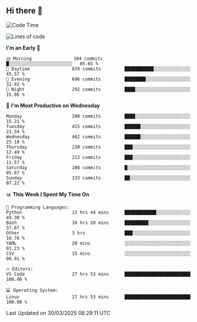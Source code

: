 ## Hi there 👋

<!--
**Wangmerlyn/Wangmerlyn** is a ✨ _special_ ✨ repository because its `README.md` (this file) appears on your GitHub profile.

Here are some ideas to get you started:

- 🔭 I’m currently working on ...
- 🌱 I’m currently learning ...
- 👯 I’m looking to collaborate on ...
- 🤔 I’m looking for help with ...
- 💬 Ask me about ...
- 📫 How to reach me: ...
- 😄 Pronouns: ...
- ⚡ Fun fact: ...
-->
<!--START_SECTION:waka-->
![Code Time](http://img.shields.io/badge/Code%20Time-141%20hrs%2035%20mins-blue)

![Lines of code](https://img.shields.io/badge/From%20Hello%20World%20I%27ve%20Written-9.7%20million%20lines%20of%20code-blue)

**I'm an Early 🐤** 

```text
🌞 Morning                104 commits         █░░░░░░░░░░░░░░░░░░░░░░░░   05.65 % 
🌆 Daytime                839 commits         ███████████░░░░░░░░░░░░░░   45.57 % 
🌃 Evening                606 commits         ████████░░░░░░░░░░░░░░░░░   32.92 % 
🌙 Night                  292 commits         ████░░░░░░░░░░░░░░░░░░░░░   15.86 % 
```
📅 **I'm Most Productive on Wednesday** 

```text
Monday                   280 commits         ████░░░░░░░░░░░░░░░░░░░░░   15.21 % 
Tuesday                  415 commits         ██████░░░░░░░░░░░░░░░░░░░   22.54 % 
Wednesday                462 commits         ██████░░░░░░░░░░░░░░░░░░░   25.10 % 
Thursday                 230 commits         ███░░░░░░░░░░░░░░░░░░░░░░   12.49 % 
Friday                   213 commits         ███░░░░░░░░░░░░░░░░░░░░░░   11.57 % 
Saturday                 108 commits         █░░░░░░░░░░░░░░░░░░░░░░░░   05.87 % 
Sunday                   133 commits         ██░░░░░░░░░░░░░░░░░░░░░░░   07.22 % 
```


📊 **This Week I Spent My Time On** 

```text
💬 Programming Languages: 
Python                   13 hrs 44 mins      ████████████░░░░░░░░░░░░░   49.30 % 
Bash                     10 hrs 20 mins      █████████░░░░░░░░░░░░░░░░   37.07 % 
Other                    3 hrs               ███░░░░░░░░░░░░░░░░░░░░░░   10.76 % 
YAML                     20 mins             ░░░░░░░░░░░░░░░░░░░░░░░░░   01.23 % 
CSV                      15 mins             ░░░░░░░░░░░░░░░░░░░░░░░░░   00.91 % 

🔥 Editors: 
VS Code                  27 hrs 53 mins      █████████████████████████   100.00 % 

💻 Operating System: 
Linux                    27 hrs 53 mins      █████████████████████████   100.00 % 
```


 Last Updated on 30/03/2025 08:29:11 UTC
<!--END_SECTION:waka-->
